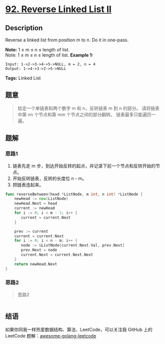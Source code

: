 # [92. Reverse Linked List II][title]

## Description

Reverse a linked list from position m to n. Do it in one-pass.

**Note:**  1 ≤ m ≤ n ≤ length of list.\
Note: 1 ≤ m ≤ n ≤ length of list.
**Example 1:**

```
Input: 1->2->3->4->5->NULL, m = 2, n = 4
Output: 1->4->3->2->5->NULL
```

**Tags:** Linked List

## 题意
> 给定一个单链表和两个数字 m 和 n，反转链表 m 到 n 的部分。
>请将链表中第 nn 个节点和第 mm 个节点之间的部分翻转。
 链表最多只能遍历一遍。

## 题解

### 思路1
1. 链表先走 m 步，到达开始反转的起点，并记录下前一个节点和反转开始的节点。
1. 开始反转链表，反转的长度位 n - m。
1. 把链表连起来。

```go
func reverseBetween(head *ListNode, m int, n int) *ListNode {
    newHead := new(ListNode)
    newHead.Next = head
    current := newHead 
    for i := 0; i < m - 1; i++ {
       current = current.Next
    }

    prev := current
    current = current.Next
    for i := 0; i < n - m; i++ {
       node := &ListNode{current.Next.Val, prev.Next}
       prev.Next = node
       current.Next = current.Next.Next
    }
    return newHead.Next
}
```

### 思路2
> 思路2
```go

```

## 结语

如果你同我一样热爱数据结构、算法、LeetCode，可以关注我 GitHub 上的 LeetCode 题解：[awesome-golang-leetcode][me]

[title]: https://leetcode.com/problems/reverse-linked-list-ii/description/
[me]: https://github.com/kylesliu/awesome-golang-algorithm
